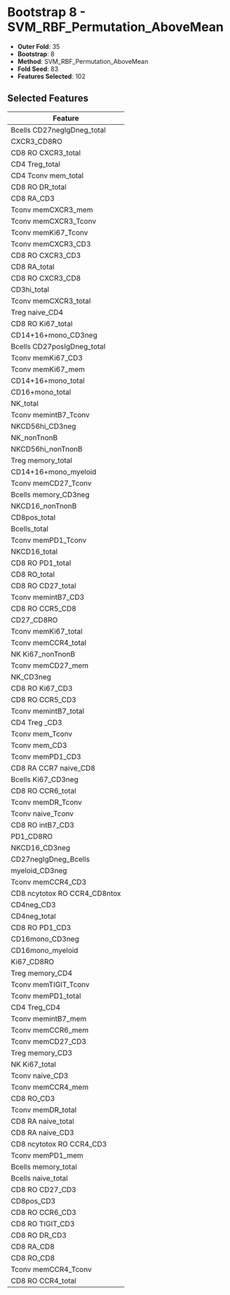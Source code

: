 # Bootstrap 8 - SVM_RBF_Permutation_AboveMean

- **Outer Fold**: 35
- **Bootstrap**: 8
- **Method**: SVM_RBF_Permutation_AboveMean
- **Fold Seed**: 83
- **Features Selected**: 102

## Selected Features

| Feature |
|---------|
| Bcells CD27negIgDneg_total |
| CXCR3_CD8RO |
| CD8 RO CXCR3_total |
| CD4 Treg_total |
| CD4 Tconv mem_total |
| CD8 RO DR_total |
| CD8 RA_CD3 |
| Tconv memCXCR3_mem |
| Tconv memCXCR3_Tconv |
| Tconv memKi67_Tconv |
| Tconv memCXCR3_CD3 |
| CD8 RO CXCR3_CD3 |
| CD8 RA_total |
| CD8 RO CXCR3_CD8 |
| CD3hi_total |
| Tconv memCXCR3_total |
| Treg naive_CD4 |
| CD8 RO Ki67_total |
| CD14+16+mono_CD3neg |
| Bcells CD27posIgDneg_total |
| Tconv memKi67_CD3 |
| Tconv memKi67_mem |
| CD14+16+mono_total |
| CD16+mono_total |
| NK_total |
| Tconv memintB7_Tconv |
| NKCD56hi_CD3neg |
| NK_nonTnonB |
| NKCD56hi_nonTnonB |
| Treg memory_total |
| CD14+16+mono_myeloid |
| Tconv memCD27_Tconv |
| Bcells memory_CD3neg |
| NKCD16_nonTnonB |
| CD8pos_total |
| Bcells_total |
| Tconv memPD1_Tconv |
| NKCD16_total |
| CD8 RO PD1_total |
| CD8 RO_total |
| CD8 RO CD27_total |
| Tconv memintB7_CD3 |
| CD8 RO CCR5_CD8 |
| CD27_CD8RO |
| Tconv memKi67_total |
| Tconv memCCR4_total |
| NK Ki67_nonTnonB |
| Tconv memCD27_mem |
| NK_CD3neg |
| CD8  RO Ki67_CD3 |
| CD8 RO CCR5_CD3 |
| Tconv memintB7_total |
| CD4 Treg _CD3 |
| Tconv mem_Tconv |
| Tconv mem_CD3 |
| Tconv memPD1_CD3 |
| CD8 RA CCR7 naive_CD8 |
| Bcells Ki67_CD3neg |
| CD8 RO CCR6_total |
| Tconv memDR_Tconv |
| Tconv naive_Tconv |
| CD8 RO intB7_CD3 |
| PD1_CD8RO |
| NKCD16_CD3neg |
| CD27negIgDneg_Bcells |
| myeloid_CD3neg |
| Tconv memCCR4_CD3 |
| CD8 ncytotox RO CCR4_CD8ntox |
| CD4neg_CD3 |
| CD4neg_total |
| CD8 RO PD1_CD3 |
| CD16mono_CD3neg |
| CD16mono_myeloid |
| Ki67_CD8RO |
| Treg memory_CD4 |
| Tconv memTIGIT_Tconv |
| Tconv memPD1_total |
| CD4 Treg_CD4 |
| Tconv memintB7_mem |
| Tconv memCCR6_mem |
| Tconv memCD27_CD3 |
| Treg memory_CD3 |
| NK Ki67_total |
| Tconv naive_CD3 |
| Tconv memCCR4_mem |
| CD8 RO_CD3 |
| Tconv memDR_total |
| CD8 RA naive_total |
| CD8 RA naive_CD3 |
| CD8 ncytotox RO CCR4_CD3 |
| Tconv memPD1_mem |
| Bcells memory_total |
| Bcells naive_total |
| CD8 RO CD27_CD3 |
| CD8pos_CD3 |
| CD8 RO CCR6_CD3 |
| CD8 RO TIGIT_CD3 |
| CD8 RO DR_CD3 |
| CD8 RA_CD8 |
| CD8 RO_CD8 |
| Tconv memCCR4_Tconv |
| CD8 RO CCR4_total |
